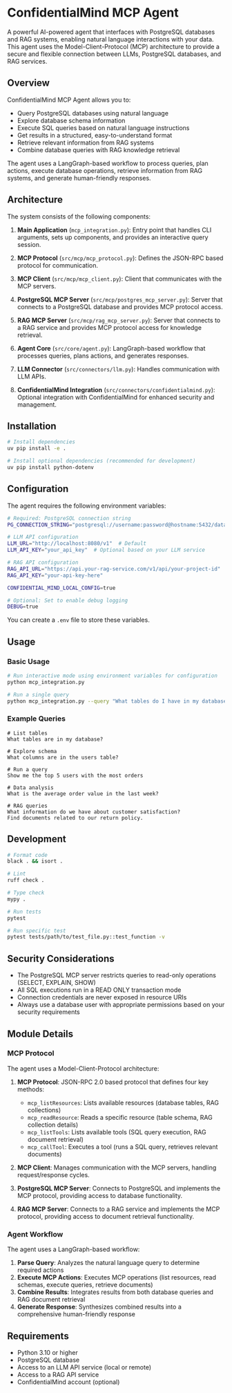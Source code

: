 # ConfidentialMind MCP Agent

A powerful AI-powered agent that interfaces with PostgreSQL databases and RAG systems, enabling natural language interactions with your data. This agent uses the Model-Client-Protocol (MCP) architecture to provide a secure and flexible connection between LLMs, PostgreSQL databases, and RAG services.

## Overview

ConfidentialMind MCP Agent allows you to:

- Query PostgreSQL databases using natural language
- Explore database schema information
- Execute SQL queries based on natural language instructions
- Get results in a structured, easy-to-understand format
- Retrieve relevant information from RAG systems
- Combine database queries with RAG knowledge retrieval

The agent uses a LangGraph-based workflow to process queries, plan actions, execute database operations, retrieve information from RAG systems, and generate human-friendly responses.

## Architecture

The system consists of the following components:

1. **Main Application** (`mcp_integration.py`): Entry point that handles CLI arguments, sets up components, and provides an interactive query session.

2. **MCP Protocol** (`src/mcp/mcp_protocol.py`): Defines the JSON-RPC based protocol for communication.

3. **MCP Client** (`src/mcp/mcp_client.py`): Client that communicates with the MCP servers.

4. **PostgreSQL MCP Server** (`src/mcp/postgres_mcp_server.py`): Server that connects to a PostgreSQL database and provides MCP protocol access.

5. **RAG MCP Server** (`src/mcp/rag_mcp_server.py`): Server that connects to a RAG service and provides MCP protocol access for knowledge retrieval.

6. **Agent Core** (`src/core/agent.py`): LangGraph-based workflow that processes queries, plans actions, and generates responses.

7. **LLM Connector** (`src/connectors/llm.py`): Handles communication with LLM APIs.

8. **ConfidentialMind Integration** (`src/connectors/confidentialmind.py`): Optional integration with ConfidentialMind for enhanced security and management.

## Installation

```bash
# Install dependencies
uv pip install -e .

# Install optional dependencies (recommended for development)
uv pip install python-dotenv
```

## Configuration

The agent requires the following environment variables:

```bash
# Required: PostgreSQL connection string
PG_CONNECTION_STRING="postgresql://username:password@hostname:5432/database"

# LLM API configuration
LLM_URL="http://localhost:8080/v1"  # Default
LLM_API_KEY="your_api_key"  # Optional based on your LLM service

# RAG API configuration
RAG_API_URL="https://api.your-rag-service.com/v1/api/your-project-id"
RAG_API_KEY="your-api-key-here"

CONFIDENTIAL_MIND_LOCAL_CONFIG=true

# Optional: Set to enable debug logging
DEBUG=true
```

You can create a `.env` file to store these variables.

## Usage

### Basic Usage

```bash
# Run interactive mode using environment variables for configuration
python mcp_integration.py

# Run a single query
python mcp_integration.py --query "What tables do I have in my database?"
```

### Example Queries

```
# List tables
What tables are in my database?

# Explore schema
What columns are in the users table?

# Run a query
Show me the top 5 users with the most orders

# Data analysis
What is the average order value in the last week?

# RAG queries
What information do we have about customer satisfaction?
Find documents related to our return policy.
```

## Development

```bash
# Format code
black . && isort .

# Lint
ruff check .

# Type check
mypy .

# Run tests
pytest

# Run specific test
pytest tests/path/to/test_file.py::test_function -v
```

## Security Considerations

- The PostgreSQL MCP server restricts queries to read-only operations (SELECT, EXPLAIN, SHOW)
- All SQL executions run in a READ ONLY transaction mode
- Connection credentials are never exposed in resource URIs
- Always use a database user with appropriate permissions based on your security requirements

## Module Details

### MCP Protocol

The agent uses a Model-Client-Protocol architecture:

1. **MCP Protocol**: JSON-RPC 2.0 based protocol that defines four key methods:

   - `mcp_listResources`: Lists available resources (database tables, RAG collections)
   - `mcp_readResource`: Reads a specific resource (table schema, RAG collection details)
   - `mcp_listTools`: Lists available tools (SQL query execution, RAG document retrieval)
   - `mcp_callTool`: Executes a tool (runs a SQL query, retrieves relevant documents)

2. **MCP Client**: Manages communication with the MCP servers, handling request/response cycles.

3. **PostgreSQL MCP Server**: Connects to PostgreSQL and implements the MCP protocol, providing access to database functionality.

4. **RAG MCP Server**: Connects to a RAG service and implements the MCP protocol, providing access to document retrieval functionality.

### Agent Workflow

The agent uses a LangGraph-based workflow:

1. **Parse Query**: Analyzes the natural language query to determine required actions
2. **Execute MCP Actions**: Executes MCP operations (list resources, read schemas, execute queries, retrieve documents)
3. **Combine Results**: Integrates results from both database queries and RAG document retrieval
4. **Generate Response**: Synthesizes combined results into a comprehensive human-friendly response

## Requirements

- Python 3.10 or higher
- PostgreSQL database
- Access to an LLM API service (local or remote)
- Access to a RAG API service
- ConfidentialMind account (optional)
